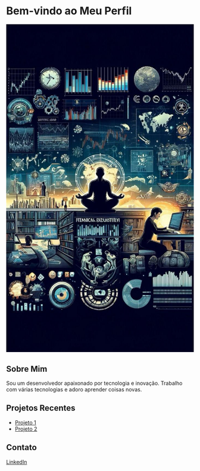 # Bem-vindo ao Meu Perfil

<!-- Usando HTML para adicionar uma imagem -->
<img src="./trix1-capa.jpg" alt="Minha Foto de Perfil">

## Sobre Mim

<p>Sou um desenvolvedor apaixonado por tecnologia e inovação. Trabalho com várias tecnologias e adoro aprender coisas novas.</p>

## Projetos Recentes

<ul>
  <li><a href="https://github.com/username/projeto1">Projeto 1</a></li>
  <li><a href="https://github.com/username/projeto2">Projeto 2</a></li>
</ul>

## Contato

<!-- Usando HTML para links com ícones -->
<p>
  <a href="https://www.linkedin.com/in/hernaldo-meneses-9662a9262/">LinkedIn</a>
</p>





